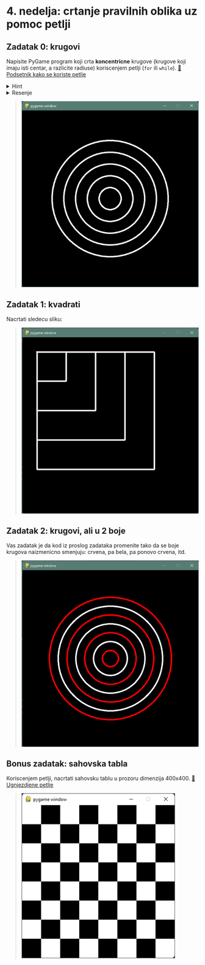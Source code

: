 # 4. nedelja: crtanje pravilnih oblika uz pomoc petlji

## Zadatak 0: krugovi
Napisite PyGame program koji crta **koncentricne** krugove
(krugove koji imaju isti centar, a razlicite radiuse) koriscenjem
petlji (`for` ili `while`). 
[🔗 Podsetnik kako se koriste petlje](https://petlja.org/biblioteka/r/lekcije/prirucnik-python/kontrolatoka-cas11#id12)  
<details>
  <summary>Hint</summary>
<blockquote>
  Razmislite o tome koja vrednost se menja tokom promene velicine kruga.<br>
  Neka ta vrednost bude brojac u petlji.
</blockquote>
</details>  
<details>
  <summary>Resenje</summary>
<blockquote>
Kod u petlji se ponavlja 5 puta, pri cemu <code>i</code> prolazi 
kroz vrednosti <code>[0,4]</code>. Crtamo 5 koncentricnih krugova
ciji su poluprecnici <code>(i+1)*40</code>, to jest 40, 80, 120, 
160 i 200.
</blockquote>

    import pygame   
    pygame.init()   
    prozor = pygame.display.set_mode((600,600))  
    
    for i in range(5):  
        pygame.draw.circle(prozor, pygame.Color("white"), (300, 300), (i+1) * 40, 5)  
    
    pygame.display.flip()  
    pygame.time.wait(5000)  
    pygame.quit()
</details>  

> ![](ilustracije/krugovi.png)
<div style="page-break-after: always;"></div>

## Zadatak 1: kvadrati
Nacrtati sledecu sliku:

> ![](ilustracije/kvadrati.png)

## Zadatak 2: krugovi, ali u 2 boje
Vas zadatak je da kod iz proslog zadataka promenite tako da se boje
krugova naizmenicno smenjuju: crvena, pa bela, pa ponovo crvena, itd.

> ![](ilustracije/krugovi_2_boje.png)
<div style="page-break-after: always;"></div>

## Bonus zadatak: sahovska tabla
Koriscenjem petlji, nacrtati sahovsku tablu u prozoru dimenzija 400x400.
[🔗 Ugnjezdjene petlje](https://petlja.org/biblioteka/r/lekcije/prirucnik-python/kontrolatoka-cas11#id25)

> ![](ilustracije/sahovska_tabla.png)

